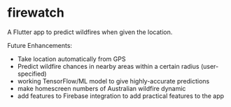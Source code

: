 # firewatch

A Flutter app to predict wildfires when given the location.

Future Enhancements:
- Take location automatically from GPS
- Predict wildfire chances in nearby areas within a certain radius (user-specified)
- working TensorFlow/ML model to give highly-accurate predictions
- make homescreen numbers of Australian wildfire dynamic
- add features to Firebase integration to add practical features to the app